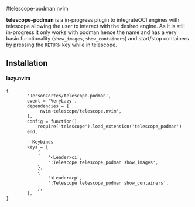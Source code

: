 #telescope-podman.nvim

**telescope-podman** is a in-progress plugin to integrateOCI engines with telescope allowing the user to interact
with the desired engine. As it is still in-progress it only works with podman hence the name and has a very basic
functionality (`show_images`, `show_containers`) and start/stop containers by pressing the `RETURN` key while in telescope.

## Installation

#### lazy.nvim

```
{
		'JersonCortes/telescope-podman',
		event = 'VeryLazy',
		dependencies = {
			'nvim-telescope/telescope.nvim',
		},
		config = function()
			require('telescope').load_extension('telescope_podman')
		end,

		--Keybinds
		keys = {
			{
				'<Leader>ci',
				':Telescope telescope_podman show_images',
			},
			{
				'<Leader>cp',
				':Telescope telescope_podman show_containers',
			},
		},
}
```

